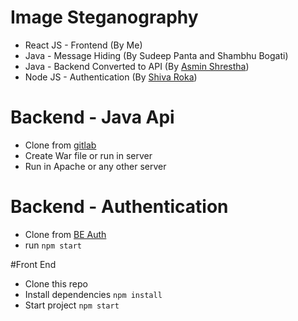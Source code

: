 # Image Steganography

* React JS - Frontend (By Me)
* Java - Message Hiding (By Sudeep Panta and Shambhu Bogati)
* Java - Backend Converted to API (By [Asmin Shrestha](https://gitlab.com/asushrestha))
* Node JS - Authentication (By [Shiva Roka](https://github.com/Gisyo))

# Backend - Java Api
* Clone from [gitlab](git@gitlab.com:asushrestha/steganography.git)
* Create War file or run in server
* Run in Apache or any other server

# Backend - Authentication
* Clone from [BE Auth](https://github.com/sanjaypun-jsx/Image-Steganography-backend)
* run `npm start`

#Front End
* Clone this repo
* Install dependencies `npm install`
* Start project `npm start`
